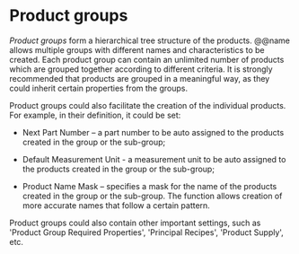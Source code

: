 # Product groups 

*Product groups* form a hierarchical tree structure of the products. @@name allows multiple groups with different names and characteristics to be created. Each product group can contain an unlimited number of products which are grouped together according to different criteria. It is strongly recommended that products are grouped in a meaningful way, as they could inherit certain properties from the groups. 

Product groups could also facilitate the creation of the individual products. For example, in their definition, it could be set: 

- Next Part Number – a part number to be auto assigned to the products created in the group or the sub-group; 

- Default Measurement Unit - a measurement unit to be auto assigned to the products created in the group or the sub-group; 

- Product Name Mask – specifies a mask for the name of the products created in the group or the sub-group. The function allows creation of more accurate names that follow a certain pattern. 

Product groups could also contain other important settings, such as 'Product Group Required Properties', 'Principal Recipes', 'Product Supply', etc.


